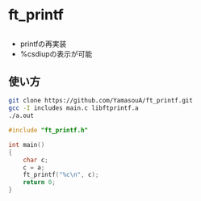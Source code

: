 # ft_printf

##
- printfの再実装
- %csdiupの表示が可能

## 使い方
```bash
git clone https://github.com/YamasouA/ft_printf.git
gcc -I includes main.c libftprintf.a
./a.out
```
```c
#include "ft_printf.h"

int main()
{
    char c;
    c = a;
    ft_printf("%c\n", c);
    return 0;
}
```

